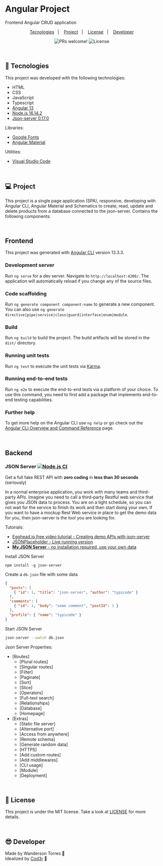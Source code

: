 # Angular Project
Frontend Angular CRUD application

<p align="center">
  <a href="#-tecnologies">Tecnologies</a>&nbsp;&nbsp;&nbsp;|&nbsp;&nbsp;&nbsp;
  <a href="#-project">Project</a>&nbsp;&nbsp;&nbsp;|&nbsp;&nbsp;&nbsp;
  <a href="#-license">License</a>&nbsp;&nbsp;&nbsp;|&nbsp;&nbsp;&nbsp;
  <a href="#-developer">Developer</a>
</p>

  <p align="center">
 <img src="https://img.shields.io/static/v1?label=PRs&message=welcome&color=49AA26&labelColor=000000" alt="PRs welcome!" />

  <img alt="License" src="https://img.shields.io/static/v1?label=license&message=MIT&color=49AA26&labelColor=000000">
</p>

<br>



## 🚀 Tecnologies

This project was developed with the following technologies:

- HTML
- CSS
- JavaScript
- Typescript
- [Angular 13](https://angular.io/)
- [Node.js 16.14.2](https://nodejs.org/en/)
- [Json-server 0.17.0](https://github.com/typicode/json-server)

Libraries:

- [Google Fonts](https://fonts.google.com/)
- [Angular Material](https://material.angular.io/)

Utilities:

- [Visual Studio Code](https://code.visualstudio.com/)

<p>&nbsp;</p>

## 💻 Project

This project is a single page application (SPA), responsive, developing with Angular CLI, Angular Material and Schematics to create, read, update and delete products from a database connected to the json-server. Contains the following components:



<p>&nbsp;</p>

## Frontend


This project was generated with [Angular CLI](https://github.com/angular/angular-cli) version 13.3.3.

### Development server

Run `ng serve` for a dev server. Navigate to `http://localhost:4200/`. The application will automatically reload if you change any of the source files.

### Code scaffolding

Run `ng generate component component-name` to generate a new component. You can also use `ng generate directive|pipe|service|class|guard|interface|enum|module`.

### Build

Run `ng build` to build the project. The build artifacts will be stored in the `dist/` directory.

### Running unit tests

Run `ng test` to execute the unit tests via [Karma](https://karma-runner.github.io).

### Running end-to-end tests

Run `ng e2e` to execute the end-to-end tests via a platform of your choice. To use this command, you need to first add a package that implements end-to-end testing capabilities.

### Further help

To get more help on the Angular CLI use `ng help` or go check out the [Angular CLI Overview and Command Reference](https://angular.io/cli) page.   

<p>&nbsp;</p>

## Backend


### JSON Server [![Node.js CI](https://github.com/typicode/json-server/actions/workflows/node.js.yml/badge.svg?branch=master)](https://github.com/typicode/json-server/actions/workflows/node.js.yml)

Get a full fake REST API with __zero coding__ in __less than 30 seconds__ (seriously)

In a normal enterprise application, you work with many teams and third-party APIs. Imagine you need to call a third-party Restful web service that gives you JSON data to process. You are on a tight schedule, so you can not wait for the service to finish its work and then start doing your own. If you want to have a mockup Rest Web service in place to get the demo data for you, then json-server is the tool you are looking for.

Tutorials:
* [Egghead.io free video tutorial - Creating demo APIs with json-server](https://egghead.io/lessons/nodejs-creating-demo-apis-with-json-server)
* [JSONPlaceholder - Live running version](https://jsonplaceholder.typicode.com)
* [__My JSON Server__ - no installation required, use your own data](https://my-json-server.typicode.com)



Install JSON Server 

```
npm install -g json-server
```
Create a `db.json` file with some data

```json
{
  "posts": [
    { "id": 1, "title": "json-server", "author": "typicode" }
  ],
  "comments": [
    { "id": 1, "body": "some comment", "postId": 1 }
  ],
  "profile": { "name": "typicode" }
}
```

Start JSON Server

```bash
json-server --watch db.json
```

Json Server Properties:

- [Routes]
  * [Plural routes]
  * [Singular routes]
  * [Filter]
  * [Paginate]
  * [Sort]
  * [Slice]
  * [Operators]
  * [Full-text search]
  * [Relationships]
  * [Database]
  * [Homepage]
- [Extras]
  * [Static file server]
  * [Alternative port]
  * [Access from anywhere]
  * [Remote schema]
  * [Generate random data]
  * [HTTPS]
  * [Add custom routes]
  * [Add middlewares]
  * [CLI usage]
  * [Module]
  * [Deployment]

<p>&nbsp;</p>

## 📝 License

This project is under the MIT license. Take a look at [LICENSE](.github/LICENSE.md) for more details.

<p>&nbsp;</p>

## 😎 Developer

Made by Wanderson Torres :wave:
<br>
Idealized by [Cod3r](https://www.cod3r.com.br/) :wave:
